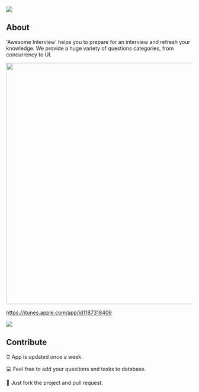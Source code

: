 <img src="https://github.com/dashvlas/awesome-ios-interview/blob/master/Resources/Main.png">

## About

'Awesome Interview' helps you to prepare for an interview and refresh your knowledge.
We provide a huge variety of questions categories, from concurrency to UI.

<img src="https://github.com/dashvlas/awesome-ios-interview/blob/master/Resources/Preview.gif" width="650">

https://itunes.apple.com/app/id1187318406

<img src="https://github.com/dashvlas/awesome-ios-interview/blob/master/Resources/Languages.png">


## Contribute
⏰ App is updated once a week.

💻 Feel free to add your questions and tasks to database.

🚀 Just fork the project and pull request.
